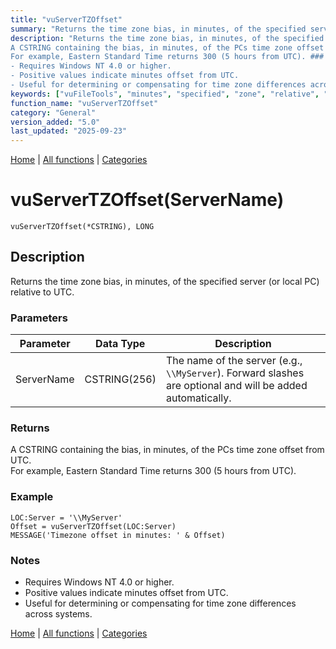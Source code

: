 ```yaml
---
title: "vuServerTZOffset"
summary: "Returns the time zone bias, in minutes, of the specified server (or local PC) relative to UTC."
description: "Returns the time zone bias, in minutes, of the specified server (or local PC) relative to UTC. ### Parameters ### Returns
A CSTRING containing the bias, in minutes, of the PCs time zone offset from UTC.  
For example, Eastern Standard Time returns 300 (5 hours from UTC). ### Example ### Notes
- Requires Windows NT 4.0 or higher.  
- Positive values indicate minutes offset from UTC.  
- Useful for determining or compensating for time zone differences across systems. [Home](../index.md) | [All functions](index.md) | [Categories](../categories/index.md)"
keywords: ["vuFileTools", "minutes", "specified", "zone", "relative", "general", "returns", "vuservertzoffset", "bias", "Clarion", "local", "server"]
function_name: "vuServerTZOffset"
category: "General"
version_added: "5.0"
last_updated: "2025-09-23"
---
```


[Home](../index.md) | [All functions](index.md) | [Categories](../categories/index.md)

# vuServerTZOffset(ServerName)

```Prototype
vuServerTZOffset(*CSTRING), LONG
```


## Description
Returns the time zone bias, in minutes, of the specified server (or local PC) relative to UTC.

### Parameters

| Parameter  | Data Type    | Description                                                                 |
|------------|--------------|-----------------------------------------------------------------------------|
| ServerName | CSTRING(256) | The name of the server (e.g., `\\MyServer`). Forward slashes are optional and will be added automatically. |

### Returns
A CSTRING containing the bias, in minutes, of the PCs time zone offset from UTC.  
For example, Eastern Standard Time returns 300 (5 hours from UTC).

### Example

```Clarion
LOC:Server = '\\MyServer'
Offset = vuServerTZOffset(LOC:Server)
MESSAGE('Timezone offset in minutes: ' & Offset)
```

### Notes
- Requires Windows NT 4.0 or higher.  
- Positive values indicate minutes offset from UTC.  
- Useful for determining or compensating for time zone differences across systems.

[Home](../index.md) | [All functions](index.md) | [Categories](../categories/index.md)
